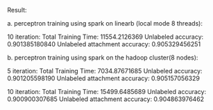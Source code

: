 Result:

a. perceptron training using spark on linearb (local mode 8 threads):

10 iteration:
Total Training Time:  11554.2126369
Unlabeled accuracy: 0.901385180840
Unlabeled attachment accuracy: 0.905329456251

b. perceptron training using spark on the hadoop cluster(8 nodes):

5 iteration:
Total Training Time:  7034.87671685
Unlabeled accuracy: 0.901205598190
Unlabeled attachment accuracy: 0.905157056329

10 iteration:
Total Training Time:  15499.6485689
Unlabeled accuracy: 0.900900307685
Unlabeled attachment accuracy: 0.904863976462

